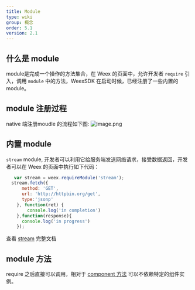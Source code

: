 ```yaml
---
title: Module
type: wiki
group: 概念
order: 5.1
version: 2.1
---
```

## 什么是 module
  module是完成一个操作的方法集合，在 Weex 的页面中，允许开发者 `require` 引入，调用 `module` 中的方法，WeexSDK 在启动时候，已经注册了一些内置的 module。

## module 注册过程
   native 端注册moudle 的流程如下图:
  ![image.png](http://ata2-img.cn-hangzhou.img-pub.aliyun-inc.com/888abce9fbdb2650abc88e28bdca8f0f.png)

## 内置 module
`stream` module, 开发者可以利用它给服务端发送网络请求，接受数据返回，开发者可以在 Weex 的页面中执行如下代码：
  ```javaScript
	 var stream = weex.requireModule('stream');
	stream.fetch({
        method: 'GET',
        url: 'http://httpbin.org/get',
        type:'jsonp'
      }, function(ret) {
		  console.log('in completion')
      },function(response){
        console.log('in progress')
      });
  ```
  查看 [stream](../references/modules/stream.html) 完整文档

## module 方法
  require 之后直接可以调用，相对于 [component 方法](./component-introduction.html) 可以不依赖特定的组件实例。
